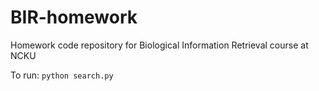 # BIR-homework
Homework code repository for Biological Information Retrieval course at NCKU

To run:
`python search.py`
